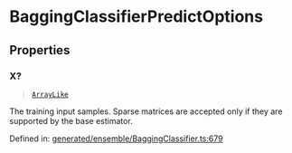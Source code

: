 # BaggingClassifierPredictOptions

## Properties

### X?

> [`ArrayLike`](../types/ArrayLike.md)

The training input samples. Sparse matrices are accepted only if they are supported by the base estimator.

Defined in:  [generated/ensemble/BaggingClassifier.ts:679](https://github.com/transitive-bullshit/scikit-learn-ts/blob/b59c1ff/packages/sklearn/src/generated/ensemble/BaggingClassifier.ts#L679)

